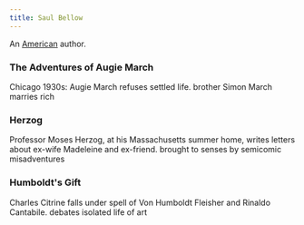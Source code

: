 ```yaml
---
title: Saul Bellow
---
```


An [American](../index.html) author.

### The Adventures of Augie March

Chicago 1930s: Augie March refuses settled life. brother Simon March marries rich

### Herzog

Professor Moses Herzog, at his Massachusetts summer home, writes letters about ex-wife Madeleine and ex-friend. brought to senses by semicomic misadventures

### Humboldt's Gift

Charles Citrine falls under spell of Von Humboldt Fleisher and Rinaldo Cantabile. debates isolated life of art
